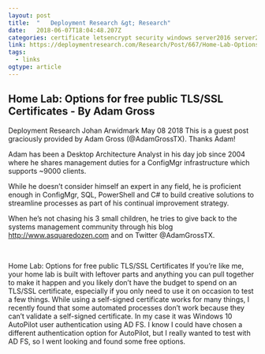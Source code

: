 ```yaml
---
layout: post 
title:  "	Deployment Research &gt; Research" 
date:   2018-06-07T18:04:48.207Z 
categories: certificate letsencrypt security windows server2016 server2012r2
link: https://deploymentresearch.com/Research/Post/667/Home-Lab-Options-for-free-public-TLS-SSL-Certificates-By-Adam-Gross 
tags:
  - links
ogtype: article 
---
```


## Home Lab: Options for free public TLS/SSL Certificates - By Adam Gross

Deployment Research
Johan Arwidmark
May 08 2018
This is a guest post graciously provided by Adam Gross (@AdamGrossTX). Thanks Adam!
	
Adam has been a Desktop Architecture Analyst in his day job since 2004 where he shares management duties for a ConfigMgr infrastructure which supports ~9000 clients.

While he doesn’t consider himself an expert in any field, he is proficient enough in ConfigMgr, SQL, PowerShell and C# to build creative solutions to streamline processes as part of his continual improvement strategy.

When he’s not chasing his 3 small children, he tries to give back to the systems management community through his blog http://www.asquaredozen.com and on Twitter @AdamGrossTX.

 

Home Lab: Options for free public TLS/SSL Certificates
If you’re like me, your home lab is built with leftover parts and anything you can pull together to make it happen and you likely don’t have the budget to spend on an TLS/SSL certificate, especially if you only need to use it on occasion to test a few things. While using a self-signed certificate works for many things, I recently found that some automated processes don’t work because they can’t validate a self-signed certificate. In my case it was Windows 10 AutoPilot user authentication using AD FS. I know I could have chosen a different authentication option for AutoPilot, but I really wanted to test with AD FS, so I went looking and found some free options.

